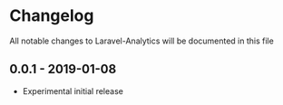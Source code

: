 # Changelog

All notable changes to Laravel-Analytics will be documented in this file

## 0.0.1 - 2019-01-08
- Experimental initial release

